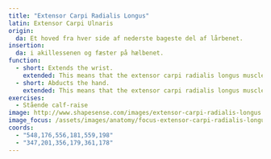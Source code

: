 ```yaml
---
title: "Extensor Carpi Radialis Longus"
latin: Extensor Carpi Ulnaris
origin: 
  da: Et hoved fra hver side af nederste bageste del af lårbenet.
insertion: 
  da: i akillessenen og fæster på hælbenet.
function: 
  - short: Extends the wrist.
    extended: This means that the extensor carpi radialis longus muscle straightens the wrist joint such that the angle between the back of the hand and the back of the forearm decreases (i.e. it moves the back of the hand toward the back of the forearm).
  - short: Abducts the hand.
    extended: This means that the extensor carpi radialis longus muscle bends the wrist sideways such that the thumb side of the hand moves toward the forearm.
exercises:
  - Stående calf-raise
image: http://www.shapesense.com/images/extensor-carpi-radialis-longus.jpg
image_focus: /assets/images/anatomy/focus-extensor-carpi-radialis-longus.jpg
coords:
  - "548,176,556,181,559,198"
  - "347,201,356,179,361,178"
---
```


